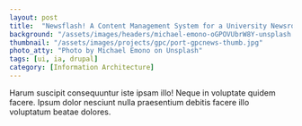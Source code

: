 ```yaml
---
layout: post
title:  "Newsflash! A Content Management System for a University Newsroom"
background: "/assets/images/headers/michael-emono-oGPOVUbrW8Y-unsplash.jpg"
thumbnail: "/assets/images/projects/gpc/port-gpcnews-thumb.jpg"
photo_atty: "Photo by Michael Emono on Unsplash"
tags: [ui, ia, drupal]
category: [Information Architecture]
---
```


Harum suscipit consequuntur iste ipsam illo! Neque in voluptate quidem facere. Ipsum dolor nesciunt nulla praesentium debitis facere illo voluptatum beatae dolores.

